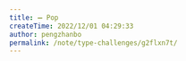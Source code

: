```yaml
---
title: ➖ Pop
createTime: 2022/12/01 04:29:33
author: pengzhanbo
permalink: /note/type-challenges/g2flxn7t/
---
```

